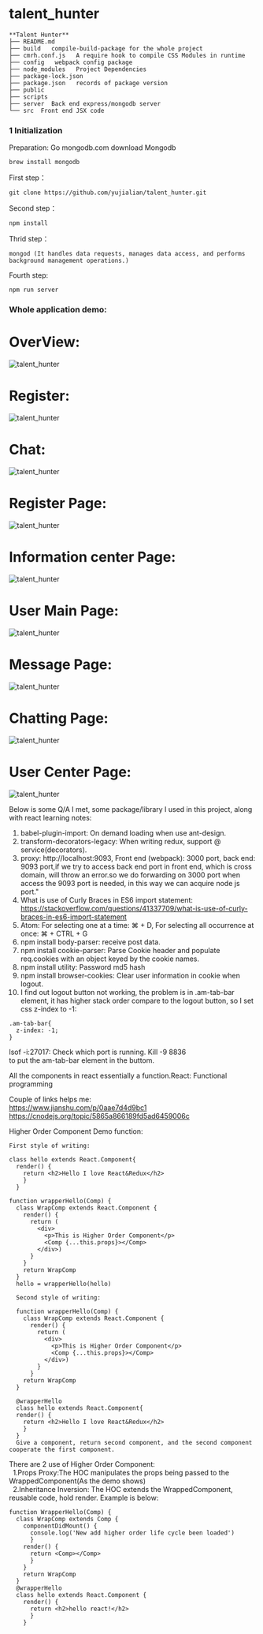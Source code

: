 # talent_hunter

```
**Talent Hunter**
├── README.md
├── build   compile-build-package for the whole project
├── cmrh.conf.js   A require hook to compile CSS Modules in runtime
├── config   webpack config package
├── node_modules   Project Dependencies
├── package-lock.json  
├── package.json   records of package version
├── public
├── scripts  
├── server  Back end express/mongodb server
└── src  Front end JSX code
```  

### 1 Initialization

Preparation:
Go  mongodb.com download Mongodb
```
brew install mongodb
```

First step：
```
git clone https://github.com/yujialian/talent_hunter.git
```
Second step：
```
npm install
```
Thrid step：
```
mongod (It handles data requests, manages data access, and performs background management operations.)
```
Fourth step:
```
npm run server
```

### Whole application demo:

# OverView:

![talent_hunter](https://github.com/yujialian/talent_hunter/blob/master/src/component/img/talent_hunter_overview.gif)

# Register:

![talent_hunter](https://github.com/yujialian/talent_hunter/blob/master/src/component/img/talent_hunter_register.gif)

# Chat:

![talent_hunter](https://github.com/yujialian/talent_hunter/blob/master/src/component/img/talent_hunter_chat.gif)

# Register Page:

![talent_hunter](https://github.com/yujialian/talent_hunter/blob/master/src/component/img/register.png)

# Information center Page:

![talent_hunter](https://github.com/yujialian/talent_hunter/blob/master/src/component/img/recruter_center.png)

# User Main Page:

![talent_hunter](https://github.com/yujialian/talent_hunter/blob/master/src/component/img/user_list.png)

# Message Page:

![talent_hunter](https://github.com/yujialian/talent_hunter/blob/master/src/component/img/message_center.jpeg)

# Chatting Page:

![talent_hunter](https://github.com/yujialian/talent_hunter/blob/master/src/component/img/chating_page.png)

# User Center Page:

![talent_hunter](https://github.com/yujialian/talent_hunter/blob/master/src/component/img/user_center.png)

Below is some Q/A I met, some package/library I used in this project, along with react learning notes:

1. babel-plugin-import: On demand loading when use ant-design.
2. transform-decorators-legacy: When writing redux, support @ service(decorators).
3. proxy: http://localhost:9093, Front end (webpack): 3000 port, back end: 9093 port,if we try to access back end port in front end, which is cross domain, will throw an error.so we do forwarding on
3000 port when access the 9093 port is needed, in this way we can acquire node js port."
4. What is use of Curly Braces in ES6 import statement: https://stackoverflow.com/questions/41337709/what-is-use-of-curly-braces-in-es6-import-statement  
5. Atom: For selecting one at a time: ⌘ + D, For selecting all occurrence at once: ⌘ + CTRL + G  
6. npm install body-parser: receive post data.
7. npm install cookie-parser: Parse Cookie header and populate req.cookies with an object keyed by the cookie names.  
8. npm install utility: Password md5 hash  
9. npm install browser-cookies: Clear user information in cookie when logout.  
10. I find out logout button not working, the problem is in .am-tab-bar element, it has higher stack order compare to the logout button, so I set css z-index to -1:
```
.am-tab-bar{
  z-index: -1;
}
```

lsof -i:27017: Check which port is running.  Kill -9 8836  
to put the am-tab-bar element in the buttom.  

All the components in react essentially a function.React: Functional programming
  
Couple of links helps me:  
https://www.jianshu.com/p/0aae7d4d9bc1  
https://cnodejs.org/topic/5865a866189fd5ad6459006c  
  
Higher Order Component Demo function:
```
First style of writing:

class hello extends React.Component{
  render() {
    return <h2>Hello I love React&Redux</h2>
    }
  }
  
function wrapperHello(Comp) {
  class WrapComp extends React.Component {
    render() {
      return (
        <div>
          <p>This is Higher Order Component</p>
          <Comp {...this.props}></Comp>
        </div>)
      }
    }
    return WrapComp
  }
  hello = wrapperHello(hello)
  
  Second style of writing:
  
  function wrapperHello(Comp) {
    class WrapComp extends React.Component {
      render() {
        return (
          <div>
            <p>This is Higher Order Component</p>
            <Comp {...this.props}></Comp>
          </div>)
        }
      }
    return WrapComp
  }
  
  @wrapperHello
  class hello extends React.Component{
  render() {
    return <h2>Hello I love React&Redux</h2>
    }
  }
  Give a component, return second component, and the second component cooperate the first component.
  ```
  There are 2 use of Higher Order Component:  
&nbsp;&nbsp;1.Props Proxy:The HOC manipulates the props being passed to the WrappedComponent(As the demo shows)  
&nbsp;&nbsp;2.Inheritance Inversion: The HOC extends the WrappedComponent, reusable code, hold render. Example is below:
```
function WrapperHello(Comp) {
  class WrapComp extends Comp {
    componentDidMount() {
      console.log('New add higher order life cycle been loaded')
      }
    render() {
      return <Comp></Comp>
      }
    }
    return WrapComp
  }
  @wrapperHello
  class hello extends React.Component {
    render() {
      return <h2>hello react!</h2>
      }
    }
```

